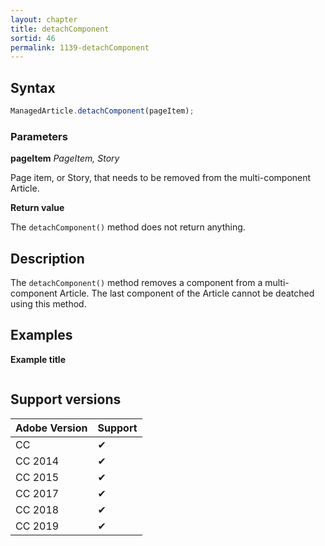 ```yaml
---
layout: chapter
title: detachComponent
sortid: 46
permalink: 1139-detachComponent
---
```

## Syntax

```javascript
ManagedArticle.detachComponent(pageItem);
```

### Parameters

**pageItem** *PageItem, Story*

Page item, or Story, that needs to be removed from the multi-component Article.

**Return value**

The `detachComponent()` method does not return anything.

## Description

The `detachComponent()` method removes a component from a multi-component Article. The last component of the Article cannot be deatched using this method.

## Examples

**Example title**

```javascript

```

## Support versions

| Adobe Version | Support |
|---------------|---------|
| CC            | ✔       |
| CC 2014       | ✔       |
| CC 2015       | ✔       |
| CC 2017       | ✔       |
| CC 2018       | ✔       |
| CC 2019       | ✔       |